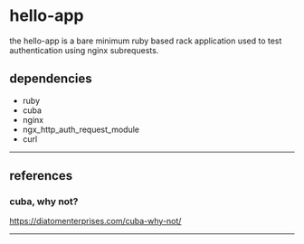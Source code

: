 # hello-app

the hello-app is a bare minimum ruby based rack application used to test authentication using nginx subrequests.

## dependencies

- ruby
- cuba
- nginx
- ngx_http_auth_request_module
- curl

---

## references

### cuba, why not?

https://diatomenterprises.com/cuba-why-not/

---
